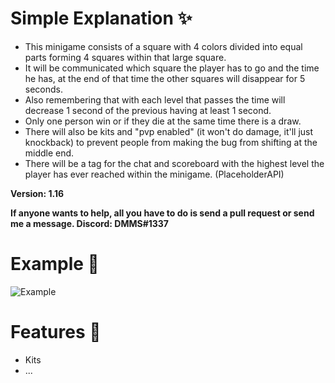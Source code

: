 # Simple Explanation ✨

  - This minigame consists of a square with 4 colors divided into equal parts forming 4 squares within that large square. 
  - It will be communicated which square the player has to go and the time he has, at the end of that time the other squares will disappear for 5 seconds.
  - Also remembering that with each level that passes the time will decrease 1 second of the previous having at least 1 second.
  - Only one person win or if they die at the same time there is a draw.
  - There will also be kits and "pvp enabled" (it won't do damage, it'll just knockback) to prevent people from making the bug from shifting at the middle end.
  - There will be a tag for the chat and scoreboard with the highest level the player has ever reached within the minigame. (PlaceholderAPI)

**Version: 1.16**

**If anyone wants to help, all you have to do is send a pull request or send me a message. Discord: DMMS#1337**
# Example 👀
![Example](https://media.giphy.com/media/uNhWYQC1XfVO1lzJCq/giphy.gif)

# Features 🔨

- Kits
- ... 
